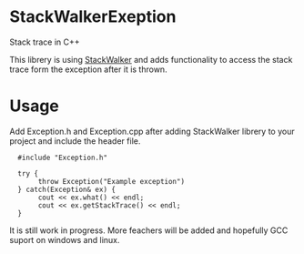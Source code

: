 # StackWalkerExeption
Stack trace in C++

This librery is using [StackWalker](http://www.codeproject.com/Articles/11132/Walking-the-callstack) and adds functionality to access the stack trace form the exception after it is thrown.

# Usage
  Add Exception.h and Exception.cpp after adding StackWalker librery to your project and include the header file.
~~~~  
  #include "Exception.h"
  
  try {
       throw Exception("Example exception")
  } catch(Exception& ex) {
       cout << ex.what() << endl;
       cout << ex.getStackTrace() << endl;
  }
~~~~

It is still work in progress.
More feachers will be added and hopefully GCC suport on windows and linux.
